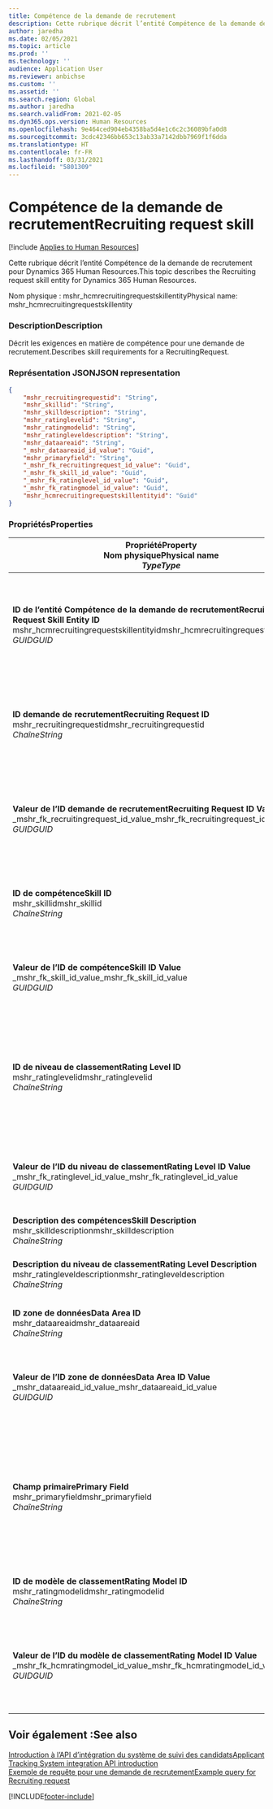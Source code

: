 ```yaml
---
title: Compétence de la demande de recrutement
description: Cette rubrique décrit l’entité Compétence de la demande de recrutement pour Dynamics 365 Human Resources.
author: jaredha
ms.date: 02/05/2021
ms.topic: article
ms.prod: ''
ms.technology: ''
audience: Application User
ms.reviewer: anbichse
ms.custom: ''
ms.assetid: ''
ms.search.region: Global
ms.author: jaredha
ms.search.validFrom: 2021-02-05
ms.dyn365.ops.version: Human Resources
ms.openlocfilehash: 9e464ced904eb4358ba5d4e1c6c2c36089bfa0d8
ms.sourcegitcommit: 3cdc42346bb653c13ab33a7142dbb7969f1f6dda
ms.translationtype: HT
ms.contentlocale: fr-FR
ms.lasthandoff: 03/31/2021
ms.locfileid: "5801309"
---
```

# <a name="recruiting-request-skill"></a><span data-ttu-id="778a1-103">Compétence de la demande de recrutement</span><span class="sxs-lookup"><span data-stu-id="778a1-103">Recruiting request skill</span></span>

[!include [Applies to Human Resources](../includes/applies-to-hr.md)]

<span data-ttu-id="778a1-104">Cette rubrique décrit l’entité Compétence de la demande de recrutement pour Dynamics 365 Human Resources.</span><span class="sxs-lookup"><span data-stu-id="778a1-104">This topic describes the Recruiting request skill entity for Dynamics 365 Human Resources.</span></span>

<span data-ttu-id="778a1-105">Nom physique : mshr_hcmrecruitingrequestskillentity</span><span class="sxs-lookup"><span data-stu-id="778a1-105">Physical name: mshr_hcmrecruitingrequestskillentity</span></span>

### <a name="description"></a><span data-ttu-id="778a1-106">Description</span><span class="sxs-lookup"><span data-stu-id="778a1-106">Description</span></span>

<span data-ttu-id="778a1-107">Décrit les exigences en matière de compétence pour une demande de recrutement.</span><span class="sxs-lookup"><span data-stu-id="778a1-107">Describes skill requirements for a RecruitingRequest.</span></span>

### <a name="json-representation"></a><span data-ttu-id="778a1-108">Représentation JSON</span><span class="sxs-lookup"><span data-stu-id="778a1-108">JSON representation</span></span>

```json
{
    "mshr_recruitingrequestid": "String",
    "mshr_skillid": "String",
    "mshr_skilldescription": "String",
    "mshr_ratinglevelid": "String",
    "mshr_ratingmodelid": "String",
    "mshr_ratingleveldescription": "String",
    "mshr_dataareaid": "String",
    "_mshr_dataareaid_id_value": "Guid",
    "mshr_primaryfield": "String",
    "_mshr_fk_recruitingrequest_id_value": "Guid",
    "_mshr_fk_skill_id_value": "Guid",
    "_mshr_fk_ratinglevel_id_value": "Guid",
    "_mshr_fk_ratingmodel_id_value": "Guid",
    "mshr_hcmrecruitingrequestskillentityid": "Guid"
}
```

### <a name="properties"></a><span data-ttu-id="778a1-109">Propriétés</span><span class="sxs-lookup"><span data-stu-id="778a1-109">Properties</span></span>

| <span data-ttu-id="778a1-110">Propriété</span><span class="sxs-lookup"><span data-stu-id="778a1-110">Property</span></span><br><span data-ttu-id="778a1-111">**Nom physique**</span><span class="sxs-lookup"><span data-stu-id="778a1-111">**Physical name**</span></span><br><span data-ttu-id="778a1-112">**_Type_**</span><span class="sxs-lookup"><span data-stu-id="778a1-112">**_Type_**</span></span> | <span data-ttu-id="778a1-113">Cas d’emploi</span><span class="sxs-lookup"><span data-stu-id="778a1-113">Use</span></span> | <span data-ttu-id="778a1-114">Description</span><span class="sxs-lookup"><span data-stu-id="778a1-114">Description</span></span> |
| --- | --- | --- |
| <span data-ttu-id="778a1-115">**ID de l’entité Compétence de la demande de recrutement**</span><span class="sxs-lookup"><span data-stu-id="778a1-115">**Recruiting Request Skill Entity ID**</span></span><br><span data-ttu-id="778a1-116">mshr_hcmrecruitingrequestskillentityid</span><span class="sxs-lookup"><span data-stu-id="778a1-116">mshr_hcmrecruitingrequestskillentityid</span></span><br><span data-ttu-id="778a1-117">*GUID*</span><span class="sxs-lookup"><span data-stu-id="778a1-117">*GUID*</span></span> | <span data-ttu-id="778a1-118">Lecture seule</span><span class="sxs-lookup"><span data-stu-id="778a1-118">Read-only</span></span><br><span data-ttu-id="778a1-119">Requis</span><span class="sxs-lookup"><span data-stu-id="778a1-119">Required</span></span> | <span data-ttu-id="778a1-120">Identificateur unique généré par le système pour le dossier **Compétence de la demande de recrutement**.</span><span class="sxs-lookup"><span data-stu-id="778a1-120">System-generated unique identifier for the **Recruiting Request Skill** record.</span></span> |
| <span data-ttu-id="778a1-121">**ID demande de recrutement**</span><span class="sxs-lookup"><span data-stu-id="778a1-121">**Recruiting Request ID**</span></span><br><span data-ttu-id="778a1-122">mshr_recruitingrequestid</span><span class="sxs-lookup"><span data-stu-id="778a1-122">mshr_recruitingrequestid</span></span><br><span data-ttu-id="778a1-123">*Chaîne*</span><span class="sxs-lookup"><span data-stu-id="778a1-123">*String*</span></span> | <span data-ttu-id="778a1-124">Écriture unique</span><span class="sxs-lookup"><span data-stu-id="778a1-124">Write-once</span></span><br><span data-ttu-id="778a1-125">Requis</span><span class="sxs-lookup"><span data-stu-id="778a1-125">Required</span></span> | <span data-ttu-id="778a1-126">Identificateur unique lisible par l’utilisateur de la demande de recrutement associée.</span><span class="sxs-lookup"><span data-stu-id="778a1-126">The user-readable unique identifier of the associated recruiting request.</span></span> |
| <span data-ttu-id="778a1-127">**Valeur de l’ID demande de recrutement**</span><span class="sxs-lookup"><span data-stu-id="778a1-127">**Recruiting Request ID Value**</span></span><br><span data-ttu-id="778a1-128">_mshr_fk_recruitingrequest_id_value</span><span class="sxs-lookup"><span data-stu-id="778a1-128">_mshr_fk_recruitingrequest_id_value</span></span><br><span data-ttu-id="778a1-129">*GUID*</span><span class="sxs-lookup"><span data-stu-id="778a1-129">*GUID*</span></span> | <span data-ttu-id="778a1-130">Lecture seule</span><span class="sxs-lookup"><span data-stu-id="778a1-130">Read-only</span></span><br><span data-ttu-id="778a1-131">Requis</span><span class="sxs-lookup"><span data-stu-id="778a1-131">Required</span></span><br> <span data-ttu-id="778a1-132">Clé étrangère : mshr_hcmrecruitingrequestentityid de l’entité mshr_hcmrecruitingrequestentity</span><span class="sxs-lookup"><span data-stu-id="778a1-132">Foreign key: mshr_hcmrecruitingrequestentityid of mshr_hcmrecruitingrequestentity entity</span></span> | <span data-ttu-id="778a1-133">Identificateur unique généré par le système de la demande de recrutement associée.</span><span class="sxs-lookup"><span data-stu-id="778a1-133">System-generated unique identifier of the associated recruiting request.</span></span> |
| <span data-ttu-id="778a1-134">**ID de compétence**</span><span class="sxs-lookup"><span data-stu-id="778a1-134">**Skill ID**</span></span><br><span data-ttu-id="778a1-135">mshr_skillid</span><span class="sxs-lookup"><span data-stu-id="778a1-135">mshr_skillid</span></span><br><span data-ttu-id="778a1-136">*Chaîne*</span><span class="sxs-lookup"><span data-stu-id="778a1-136">*String*</span></span><br> | <span data-ttu-id="778a1-137">Écriture unique</span><span class="sxs-lookup"><span data-stu-id="778a1-137">Write-once</span></span><br><span data-ttu-id="778a1-138">Requis</span><span class="sxs-lookup"><span data-stu-id="778a1-138">Required</span></span> | <span data-ttu-id="778a1-139">Identificateur unique lisible par l’utilisateur de la compétence requise.</span><span class="sxs-lookup"><span data-stu-id="778a1-139">The user-readable unique identifier of the required skill.</span></span> |
| <span data-ttu-id="778a1-140">**Valeur de l’ID de compétence**</span><span class="sxs-lookup"><span data-stu-id="778a1-140">**Skill ID Value**</span></span><br><span data-ttu-id="778a1-141">_mshr_fk_skill_id_value</span><span class="sxs-lookup"><span data-stu-id="778a1-141">_mshr_fk_skill_id_value</span></span><br><span data-ttu-id="778a1-142">*GUID*</span><span class="sxs-lookup"><span data-stu-id="778a1-142">*GUID*</span></span> | <span data-ttu-id="778a1-143">Lecture seule</span><span class="sxs-lookup"><span data-stu-id="778a1-143">Read-only</span></span><br><span data-ttu-id="778a1-144">Requis</span><span class="sxs-lookup"><span data-stu-id="778a1-144">Required</span></span><br><span data-ttu-id="778a1-145">Clé étrangère : mshr_hcmskillentityid de l’entité mshr_hcmskillentity</span><span class="sxs-lookup"><span data-stu-id="778a1-145">Foreign key: mshr_hcmskillentityid of mshr_hcmskillentity entity</span></span> | <span data-ttu-id="778a1-146">Identifiant unique généré par le système de la compétence requise.</span><span class="sxs-lookup"><span data-stu-id="778a1-146">System-generated unique identifier of the required skill.</span></span> |
| <span data-ttu-id="778a1-147">**ID de niveau de classement**</span><span class="sxs-lookup"><span data-stu-id="778a1-147">**Rating Level ID**</span></span><br><span data-ttu-id="778a1-148">mshr_ratinglevelid</span><span class="sxs-lookup"><span data-stu-id="778a1-148">mshr_ratinglevelid</span></span><br><span data-ttu-id="778a1-149">*Chaîne*</span><span class="sxs-lookup"><span data-stu-id="778a1-149">*String*</span></span> | <span data-ttu-id="778a1-150">Écriture unique</span><span class="sxs-lookup"><span data-stu-id="778a1-150">Write-once</span></span><br><span data-ttu-id="778a1-151">Facultatif</span><span class="sxs-lookup"><span data-stu-id="778a1-151">Optional</span></span> | <span data-ttu-id="778a1-152">Valeur du niveau de compétence requis sélectionné pour l’emploi, en fonction du modèle de notation attribué à la compétence.</span><span class="sxs-lookup"><span data-stu-id="778a1-152">The required skill level value selected for the job, based on the rating model assigned to the skill.</span></span> |
| <span data-ttu-id="778a1-153">**Valeur de l’ID du niveau de classement**</span><span class="sxs-lookup"><span data-stu-id="778a1-153">**Rating Level ID Value**</span></span><br><span data-ttu-id="778a1-154">_mshr_fk_ratinglevel_id_value</span><span class="sxs-lookup"><span data-stu-id="778a1-154">_mshr_fk_ratinglevel_id_value</span></span><br><span data-ttu-id="778a1-155">*GUID*</span><span class="sxs-lookup"><span data-stu-id="778a1-155">*GUID*</span></span> | <span data-ttu-id="778a1-156">Lecture seule</span><span class="sxs-lookup"><span data-stu-id="778a1-156">Read-only</span></span><br><span data-ttu-id="778a1-157">Facultatif</span><span class="sxs-lookup"><span data-stu-id="778a1-157">Optional</span></span><br><span data-ttu-id="778a1-158">Clé étrangère : mshr_hcmratinglevelentityid de l’entité mshr_hcmratinglevelentity</span><span class="sxs-lookup"><span data-stu-id="778a1-158">Foreign key: mshr_hcmratinglevelentityid of mshr_hcmratinglevelentity entity</span></span> | <span data-ttu-id="778a1-159">Identificateur unique généré par le système pour le niveau.</span><span class="sxs-lookup"><span data-stu-id="778a1-159">System-generated unique identifier for the level.</span></span> |
| <span data-ttu-id="778a1-160">**Description des compétences**</span><span class="sxs-lookup"><span data-stu-id="778a1-160">**Skill Description**</span></span><br><span data-ttu-id="778a1-161">mshr_skilldescription</span><span class="sxs-lookup"><span data-stu-id="778a1-161">mshr_skilldescription</span></span><br><span data-ttu-id="778a1-162">*Chaîne*</span><span class="sxs-lookup"><span data-stu-id="778a1-162">*String*</span></span> | <span data-ttu-id="778a1-163">Lecture seule</span><span class="sxs-lookup"><span data-stu-id="778a1-163">Read-only</span></span><br><span data-ttu-id="778a1-164">Requis</span><span class="sxs-lookup"><span data-stu-id="778a1-164">Required</span></span> | <span data-ttu-id="778a1-165">Description des compétences.</span><span class="sxs-lookup"><span data-stu-id="778a1-165">The skill description.</span></span> |
| <span data-ttu-id="778a1-166">**Description du niveau de classement**</span><span class="sxs-lookup"><span data-stu-id="778a1-166">**Rating Level Description**</span></span><br><span data-ttu-id="778a1-167">mshr_ratingleveldescription</span><span class="sxs-lookup"><span data-stu-id="778a1-167">mshr_ratingleveldescription</span></span><br><span data-ttu-id="778a1-168">*Chaîne*</span><span class="sxs-lookup"><span data-stu-id="778a1-168">*String*</span></span> | <span data-ttu-id="778a1-169">Lecture seule</span><span class="sxs-lookup"><span data-stu-id="778a1-169">Read-only</span></span><br><span data-ttu-id="778a1-170">Facultatif</span><span class="sxs-lookup"><span data-stu-id="778a1-170">Optional</span></span> | <span data-ttu-id="778a1-171">Description du niveau de compétence sélectionné.</span><span class="sxs-lookup"><span data-stu-id="778a1-171">The description of the selected skill level.</span></span> |
| <span data-ttu-id="778a1-172">**ID zone de données**</span><span class="sxs-lookup"><span data-stu-id="778a1-172">**Data Area ID**</span></span><br><span data-ttu-id="778a1-173">mshr_dataareaid</span><span class="sxs-lookup"><span data-stu-id="778a1-173">mshr_dataareaid</span></span><br><span data-ttu-id="778a1-174">*Chaîne*</span><span class="sxs-lookup"><span data-stu-id="778a1-174">*String*</span></span> | <span data-ttu-id="778a1-175">Lecture/écriture</span><span class="sxs-lookup"><span data-stu-id="778a1-175">Read/write</span></span><br><span data-ttu-id="778a1-176">Facultatif</span><span class="sxs-lookup"><span data-stu-id="778a1-176">Optional</span></span> | <span data-ttu-id="778a1-177">Spécifie l’entité juridique (société).</span><span class="sxs-lookup"><span data-stu-id="778a1-177">Specifies the legal entity (company).</span></span> |
| <span data-ttu-id="778a1-178">**Valeur de l’ID zone de données**</span><span class="sxs-lookup"><span data-stu-id="778a1-178">**Data Area ID Value**</span></span><br><span data-ttu-id="778a1-179">_mshr_dataareaid_id_value</span><span class="sxs-lookup"><span data-stu-id="778a1-179">_mshr_dataareaid_id_value</span></span><br><span data-ttu-id="778a1-180">*GUID*</span><span class="sxs-lookup"><span data-stu-id="778a1-180">*GUID*</span></span> | <span data-ttu-id="778a1-181">Lecture seule</span><span class="sxs-lookup"><span data-stu-id="778a1-181">Read-only</span></span><br><span data-ttu-id="778a1-182">Facultatif</span><span class="sxs-lookup"><span data-stu-id="778a1-182">Optional</span></span><br><span data-ttu-id="778a1-183">Clé étrangère : cdm_companyid de l’entité cdm_company entity</span><span class="sxs-lookup"><span data-stu-id="778a1-183">Foreign key: cdm_companyid of cdm_company entity</span></span> | <span data-ttu-id="778a1-184">Valeur GUID générée par le système identifiant l’entité juridique (société).</span><span class="sxs-lookup"><span data-stu-id="778a1-184">System-generated GUID value identifying the legal entity (company).</span></span> |
| <span data-ttu-id="778a1-185">**Champ primaire**</span><span class="sxs-lookup"><span data-stu-id="778a1-185">**Primary Field**</span></span><br><span data-ttu-id="778a1-186">mshr_primaryfield</span><span class="sxs-lookup"><span data-stu-id="778a1-186">mshr_primaryfield</span></span><br><span data-ttu-id="778a1-187">*Chaîne*</span><span class="sxs-lookup"><span data-stu-id="778a1-187">*String*</span></span> | <span data-ttu-id="778a1-188">Lecture seule</span><span class="sxs-lookup"><span data-stu-id="778a1-188">Read-only</span></span><br><span data-ttu-id="778a1-189">Requis</span><span class="sxs-lookup"><span data-stu-id="778a1-189">Required</span></span> | <span data-ttu-id="778a1-190">Concaténation de la valeur de la demande de recrutement et de l’ID de compétence comme une autre méthode pour identifier le dossier de manière unique.</span><span class="sxs-lookup"><span data-stu-id="778a1-190">Concatenation of Recruiting Request value and Skill ID as another method to uniquely identify the record.</span></span> |
| <span data-ttu-id="778a1-191">**ID de modèle de classement**</span><span class="sxs-lookup"><span data-stu-id="778a1-191">**Rating Model ID**</span></span><br><span data-ttu-id="778a1-192">mshr_ratingmodelid</span><span class="sxs-lookup"><span data-stu-id="778a1-192">mshr_ratingmodelid</span></span><br><span data-ttu-id="778a1-193">*Chaîne*</span><span class="sxs-lookup"><span data-stu-id="778a1-193">*String*</span></span> | <span data-ttu-id="778a1-194">Lecture/écriture</span><span class="sxs-lookup"><span data-stu-id="778a1-194">Read-write</span></span><br><span data-ttu-id="778a1-195">Requis</span><span class="sxs-lookup"><span data-stu-id="778a1-195">Required</span></span> | <span data-ttu-id="778a1-196">Modèle de classement utilisé pour évaluer la compétence.</span><span class="sxs-lookup"><span data-stu-id="778a1-196">The rating model used to rate the skill.</span></span> |
| <span data-ttu-id="778a1-197">**Valeur de l’ID du modèle de classement**</span><span class="sxs-lookup"><span data-stu-id="778a1-197">**Rating Model ID Value**</span></span><br><span data-ttu-id="778a1-198">_mshr_fk_hcmratingmodel_id_value</span><span class="sxs-lookup"><span data-stu-id="778a1-198">_mshr_fk_hcmratingmodel_id_value</span></span><br><span data-ttu-id="778a1-199">*GUID*</span><span class="sxs-lookup"><span data-stu-id="778a1-199">*GUID*</span></span> | <span data-ttu-id="778a1-200">Lecture seule</span><span class="sxs-lookup"><span data-stu-id="778a1-200">Read-only</span></span><br><span data-ttu-id="778a1-201">Requis</span><span class="sxs-lookup"><span data-stu-id="778a1-201">Required</span></span><br><span data-ttu-id="778a1-202">Clé étrangère : mshr_hcmratingmodelentityid de l’entité mshr_hcmratingmodelentity</span><span class="sxs-lookup"><span data-stu-id="778a1-202">Foreign key: mshr_hcmratingmodelentityid of mshr_hcmratingmodelentity entity</span></span> | <span data-ttu-id="778a1-203">Identifiant unique généré par le système du modèle d’évaluation utilisé pour évaluer la compétence.</span><span class="sxs-lookup"><span data-stu-id="778a1-203">System-generated unique identifier of the rating model used to rate the skill.</span></span> |

## <a name="see-also"></a><span data-ttu-id="778a1-204">Voir également :</span><span class="sxs-lookup"><span data-stu-id="778a1-204">See also</span></span>

[<span data-ttu-id="778a1-205">Introduction à l’API d’intégration du système de suivi des candidats</span><span class="sxs-lookup"><span data-stu-id="778a1-205">Applicant Tracking System integration API introduction</span></span>](hr-admin-integration-ats-api-introduction.md)<br>
[<span data-ttu-id="778a1-206">Exemple de requête pour une demande de recrutement</span><span class="sxs-lookup"><span data-stu-id="778a1-206">Example query for Recruiting request</span></span>](hr-admin-integration-ats-api-recruiting-request-example-query.md)


[!INCLUDE[footer-include](../includes/footer-banner.md)]